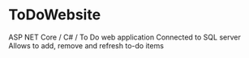 # ToDoWebsite
ASP NET Core / C# /  To Do web application
Connected to SQL server
Allows to add, remove and refresh to-do items
